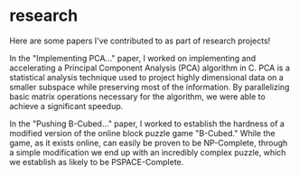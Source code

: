 # research
Here are some papers I've contributed to as part of research projects!

In the "Implementing PCA..." paper, I worked on implementing and accelerating a Principal Component Analysis (PCA) algorithm in C.
PCA is a statistical analysis technique used to project highly dimensional data on a smaller subspace while preserving most of the information.
By parallelizing basic matrix operations necessary for the algorithm, we were able to achieve a significant speedup.

In the "Pushing B-Cubed..." paper, I worked to establish the hardness of a modified version of the online block puzzle game "B-Cubed." 
While the game, as it exists online, can easily be proven to be NP-Complete, through a simple modification we end up with an incredibly
complex puzzle, which we establish as likely to be PSPACE-Complete.
